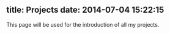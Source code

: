 title: Projects
date: 2014-07-04 15:22:15
---
This page will be used for the introduction of all my projects.
